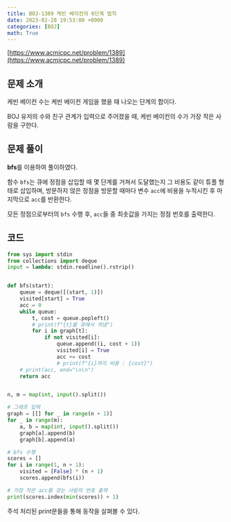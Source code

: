```yaml
---
title: BOJ-1389 케빈 베이컨의 6단계 법칙
date: 2023-02-28 19:53:00 +0900
categories: [BOJ]
math: True
---
```


[https://www.acmicpc.net/problem/1389](https://www.acmicpc.net/problem/1389)

## 문제 소개

케빈 베이컨 수는 케빈 베이컨 게임을 했을 때 나오는 단계의 합이다.

BOJ 유저의 수와 친구 관계가 입력으로 주어졌을 때, 케빈 베이컨의 수가 가장 작은 사람을 구한다.

## 문제 풀이

**bfs**를 이용하여 풀이하였다.

함수 `bfs`는 큐에 정점을 삽입할 때 몇 단계를 거쳐서 도달했는지 그 비용도 같이 튜플 형태로 삽입하며, 방문하지 않은 정점을 방문할 때마다 변수 `acc`에 비용을 누적시킨 후 마지막으로 `acc`를 반환한다.

모든 정점으로부터의 `bfs` 수행 후, `acc`들 중 최솟값을 가지는 정점 번호를 출력한다.

## 코드

```python
from sys import stdin
from collections import deque
input = lambda: stdin.readline().rstrip()


def bfs(start):
    queue = deque([(start, 1)])
    visited[start] = True
    acc = 0
    while queue:
        t, cost = queue.popleft()
        # print(f"{t}를 큐에서 꺼냄")
        for i in graph[t]:
            if not visited[i]:
                queue.append((i, cost + 1))
                visited[i] = True
                acc += cost
                # print(f"{i}까지 비용 : {cost}")
    # print(acc, end="\n\n")
    return acc


n, m = map(int, input().split())

# 그래프 입력
graph = [[] for _ in range(n + 1)]
for _ in range(m):
    a, b = map(int, input().split())
    graph[a].append(b)
    graph[b].append(a)

# bfs 수행
scores = []
for i in range(1, n + 1):
    visited = [False] * (n + 1)
    scores.append(bfs(i))

# 가장 작은 acc를 갖는 사람의 번호 출력
print(scores.index(min(scores)) + 1)

```

주석 처리된 print문들을 통해 동작을 살펴볼 수 있다.
